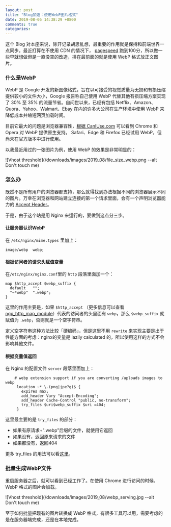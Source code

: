 ```yaml
---
layout: post
title: "Blog加速：使用WebP图片格式"
date: 2019-08-05 14:38:29 +0800
comments: true
categories:
---
```


这个 Blog 对本座来说，除开记录胡思乱想，最重要的作用就是保持和前端世界一点同步。最近打算在不使用 CDN 的情况下， [pagespeed](https://developers.google.com/speed/pagespeed/) 跑到100分，所以做一些早就想做但是一直没空的改造，排在最前面的就是使用 WebP 格式放正文图片。

### 什么是WebP

WebP 是 Google 开发的新图像格式，旨在以可接受的视觉质量为无损和有损压缩提供较小的文件大小，Google 报告称自己使用 WebP 代替其他有损压缩方案实现了 30% 至 35% 的流量节省。自问世以来，已经有包括 Netflix、Amazon、Quora、Yahoo、Walmart、Ebay 在内的许多大公司在生产环境中使用 WebP 来降低成本并缩短网页加载时间。

目前它最大的问题是浏览器兼容性，[根据 CanIUse.com](http://caniuse.com/webp) 可以看到 Chrome 和 Opera 对 WebP 提供原生支持。 Safari、Edge 和 Firefox 已经试用 WebP，但尚未在官方版本中进行使用。

以我最近用过的一张图片为例，使用 WebP 的效果是非常明显的：


![Vhost threshold](/downloads/images/2019_08/file_size_webp.png --alt Don't touch me)

### 怎么办

既然不是所有用户的浏览器都支持，那么就得找到办法根据不同的浏览器展示不同的图片。万幸在浏览器和网站建立连接的第一个请求里面，会有一个声明浏览器能力的 [Accept Header](https://developer.mozilla.org/en-US/docs/Web/HTTP/Content_negotiation/List_of_default_Accept_values)。

于是，由于这个站是用 Nginx 来运行的，要做到这点分三步。

#### 让服务器认识WebP

在 `/etc/nginx/mime.types` 里加上：

```
image/webp  webp;
```

#### 根据访问者的请求头赋值变量

在`/etc/nginx/nginx.conf`里的 `http` 段落里面加一个：

```
map $http_accept $webp_suffix {
  default   "";
  "~*webp"  ".webp";
}
```

这里的作用主要是，如果 `$http_accept` （更多信息可以查看 [ngx_http_map_module](http://nginx.org/en/docs/http/ngx_http_map_module.html)）代表的访问者的头里面有 `webp`，那么 `$webp_suffix` 就赋值为 `.webp`，否则就是一个空字符串。

定义空字符串这种方法比较「硬编码」，但是这里不用 `rewrite` 来实现主要是出于性能方面的考虑：nginx的变量是 lazily calculated 的，所以使用这样的方式不会影响其他文件。

#### 根据变量值返回

在 Nginx 的配置文件 `server` 段落里面加上：

```
    # webp extension support if you are converting /uploads images to webp
	 location ~* \.(png|jpe?g)$ {
	   expires max;
	   add_header Vary "Accept-Encoding";
	   add_header Cache-Control "public, no-transform";
	   try_files $uri$webp_suffix $uri =404;
	 }
```

这里最主要的是 `try_files` 的部分：

- 如果有原请求+".webp"后缀的文件，就使用它返回
- 如果没有，返回原来请求的文件
- 如果都没有，返回404

更多 try_files 的用法可以看[这里](http://nginx.org/en/docs/http/ngx_http_core_module.html#try_files)。

### 批量生成WebP文件

重启服务器之后，就可以看到已经工作了。在使用 Chrome 进行访问的时候，WebP 格式的图片会加载。

![Vhost threshold](/downloads/images/2019_08/webp_serving.jpg --alt Don't touch me)

至于如何批量把现有的图片转换成 WebP 格式，有很多工具可以用，需要考虑的是在服务器端完成，还是在本地完成。